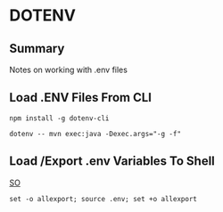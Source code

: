 # DOTENV

## Summary

Notes on working with .env files

## Load .ENV Files From CLI

```console
npm install -g dotenv-cli
```

```console
dotenv -- mvn exec:java -Dexec.args="-g -f"
```

## Load /Export .env Variables To Shell

[SO](https://stackoverflow.com/questions/19331497/set-environment-variables-from-file-of-key-pair-values)

```
set -o allexport; source .env; set +o allexport
```
